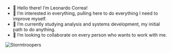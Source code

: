 - 👋 Hello there! I’m Leonardo Correa!
- 👀 I’m interested in everything, pulling here to do everything I need to improve myself.
- 🌱 I’m currently studying analysis and systems development, my initial path to do anything.
- 💞️ I’m looking to collaborate on every person who wants to work with me.

<!---
internetloser1/internetloser1 is a ✨ special ✨ repository because its `README.md` (this file) appears on your GitHub profile.
You can click the Preview link to take a look at your changes.
--->
![Stormtroopers](https://user-images.githubusercontent.com/86329554/159104382-39e8834d-0111-448b-8213-94194f3828b7.png)

